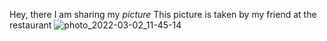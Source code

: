 Hey, there I am sharing my *picture*
This picture is taken by my friend at the restaurant
![photo_2022-03-02_11-45-14](https://user-images.githubusercontent.com/92225696/159349064-6d7bf12b-ca52-4337-a891-18ab628f0fc3.jpg)

